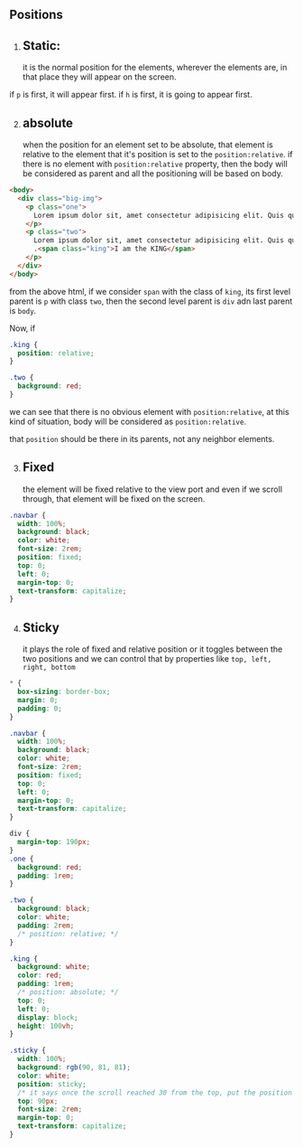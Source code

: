 ## Positions

1. ## Static:
   it is the normal position for the elements, wherever the elements are, in that place they will appear on the screen.

if `p` is first, it will appear first. if `h` is first, it is going to appear first.

2. ## absolute
   when the position for an element set to be absolute, that element is relative to the element that it's position is set to the `position:relative`.
   if there is no element with `position:relative` property, then the body will be considered as parent and all the positioning will be based on body.

```html
<body>
  <div class="big-img">
    <p class="one">
      Lorem ipsum dolor sit, amet consectetur adipisicing elit. Quis quod quos
    </p>
    <p class="two">
      Lorem ipsum dolor sit, amet consectetur adipisicing elit. Quis quod quos
      .<span class="king">I am the KING</span>
    </p>
  </div>
</body>
```

from the above html, if we consider `span` with the class of `king`, its first level parent is `p` with class `two`, then the second level parent is `div` adn last parent is `body`.

Now, if

```css
.king {
  position: relative;
}

.two {
  background: red;
}
```

we can see that there is no obvious element with `position:relative`, at this kind of situation, body will be considered as `position:relative`.

that `position` should be there in its parents, not any neighbor elements.

3. ## Fixed
   the element will be fixed relative to the view port and even if we scroll through, that element will be fixed on the screen.

```css
.navbar {
  width: 100%;
  background: black;
  color: white;
  font-size: 2rem;
  position: fixed;
  top: 0;
  left: 0;
  margin-top: 0;
  text-transform: capitalize;
}
```

4. ## Sticky
   it plays the role of fixed and relative position or it toggles between the two positions and we can control that by properties like `top, left, right, bottom`

```css
* {
  box-sizing: border-box;
  margin: 0;
  padding: 0;
}

.navbar {
  width: 100%;
  background: black;
  color: white;
  font-size: 2rem;
  position: fixed;
  top: 0;
  left: 0;
  margin-top: 0;
  text-transform: capitalize;
}

div {
  margin-top: 190px;
}
.one {
  background: red;
  padding: 1rem;
}

.two {
  background: black;
  color: white;
  padding: 2rem;
  /* position: relative; */
}

.king {
  background: white;
  color: red;
  padding: 1rem;
  /* position: absolute; */
  top: 0;
  left: 0;
  display: block;
  height: 100vh;
}

.sticky {
  width: 100%;
  background: rgb(90, 81, 81);
  color: white;
  position: sticky;
  /* it says once the scroll reached 30 from the top, put the position fixed and stick it there. */
  top: 90px;
  font-size: 2rem;
  margin-top: 0;
  text-transform: capitalize;
}
```
